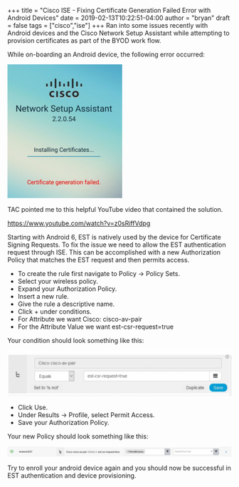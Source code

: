 +++
title = "Cisco ISE - Fixing Certificate Generation Failed Error with Android Devices"
date = 2019-02-13T10:22:51-04:00
author = "bryan"
draft = false
tags = ["cisco","ise"]
+++
Ran into some issues recently with Android devices and the Cisco Network Setup Assistant while attempting to provision certificates as part of the BYOD work flow.

While on-boarding an Android device, the following error occurred:

![](bcff2c7f9c386bfb9cc43244275e1562_MD5.png)

TAC pointed me to this helpful YouTube video that contained the solution.

https://www.youtube.com/watch?v=z0sRiffVdpg

Starting with Android 6, EST is natively used by the device for Certificate Signing Requests. To fix the issue we need to allow the EST authentication request through ISE. This can be accomplished with a new Authorization Policy that matches the EST request and then permits access.

- To create the rule first navigate to Policy -> Policy Sets.
- Select your wireless policy.
- Expand your Authorization Policy.
- Insert a new rule.
- Give the rule a descriptive name.
- Click + under conditions.
- For Attribute we want Cisco: cisco-av-pair
- For the Attribute Value we want est-csr-request=true

Your condition should look something like this:

![](ae186f49b8b7a8a1bf4e5f1cf1b81cc7_MD5.png)

- Click Use.
- Under Results -> Profile, select Permit Access.
- Save your Authorization Policy.

Your new Policy should look something like this:

![](3499795e797ad72830e6a8e121ddaffd_MD5.png)

Try to enroll your android device again and you should now be successful in EST authentication and device provisioning.